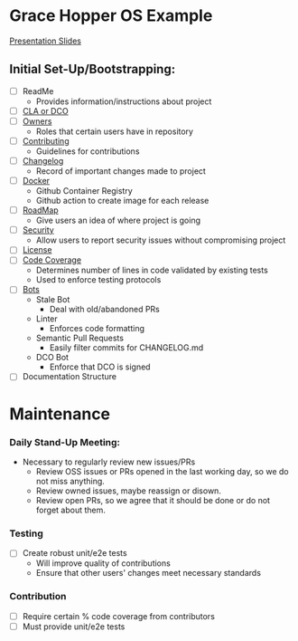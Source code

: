 # Grace Hopper OS Example

[Presentation Slides](https://docs.google.com/presentation/d/1ZCUBTZErugAegwAl-1VWpSKtqah9sfOjXpZnOvmHkuk/edit?usp=sharing)

## Initial Set-Up/Bootstrapping:
- [ ] ReadMe
    - Provides information/instructions about project
- [ ] [CLA or DCO](https://opensource.com/article/18/3/cla-vs-dco-whats-difference)
- [ ] [Owners](https://github.com/oss-workshop/grace-hopper-example/blob/master/OWNERS)
    - Roles that certain users have in repository
- [ ] [Contributing](https://github.com/oss-workshop/grace-hopper-example/blob/master/docs/CONTRIBUTING.md)
    - Guidelines for contributions
- [ ] [Changelog](https://github.com/oss-workshop/grace-hopper-example/blob/master/CHANGELOG.md)
    - Record of important changes made to project
- [ ] [Docker](https://github.com/oss-workshop/grace-hopper-example/commit/40d1e13390f9dc9c0a8e29a7c207a2af4a19cc99)
    - Github Container Registry
    - Github action to create image for each release
- [ ] [RoadMap](https://github.com/oss-workshop/grace-hopper-example/blob/master/docs/ROADMAP.md)
    - Give users an idea of where project is going
- [ ] [Security](https://github.com/oss-workshop/grace-hopper-example/blob/master/SECURITY.md)
    - Allow users to report security issues without compromising project
- [ ] [License](https://choosealicense.com/)
- [ ] [Code Coverage](https://github.com/oss-workshop/grace-hopper-example/actions?query=workflow%3A%22Code+Coverage+Workflow%22)
    - Determines number of lines in code validated by existing tests
    - Used to enforce testing protocols
- [ ] [Bots](https://github.com/organizations/oss-workshop/settings/installations)
    - Stale Bot
         - Deal with old/abandoned PRs
    - Linter
        - Enforces code formatting
    - Semantic Pull Requests
        - Easily filter commits for CHANGELOG.md
    - DCO Bot
        - Enforce that DCO is signed
- [ ] Documentation Structure
 
# Maintenance
### Daily Stand-Up Meeting:
- Necessary to regularly review new issues/PRs
    - Review OSS issues or PRs opened in the last working day, so we do not miss anything.
    - Review owned issues, maybe reassign or disown.
    - Review open PRs, so we agree that it should be done or do not forget about them.

### Testing
- [ ] Create robust unit/e2e tests
    - Will improve quality of contributions
    - Ensure that other users' changes meet necessary standards

### Contribution
- [ ] Require certain % code coverage from contributors
- [ ] Must provide unit/e2e tests
